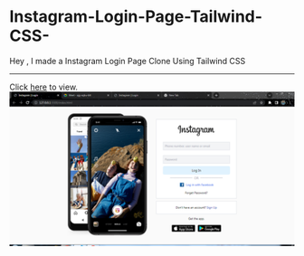 # Instagram-Login-Page-Tailwind-CSS-
Hey , I made a Instagram Login Page Clone Using Tailwind CSS <hr>
Click [here](https://jaimin78.github.io/Instagram-Login-Page-Tailwind-CSS-/index.html) to view.
![](/img/ui.png)
